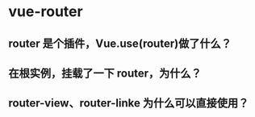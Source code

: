 # vue-router

## router 是个插件，Vue.use(router)做了什么？

## 在根实例，挂载了一下 router，为什么？

## router-view、router-linke 为什么可以直接使用？
